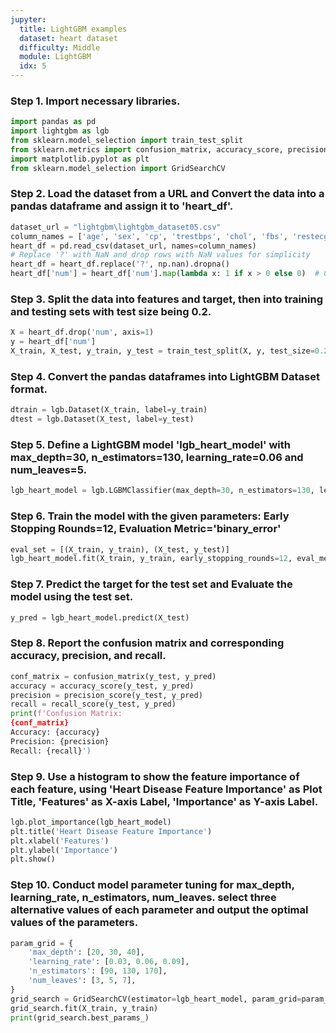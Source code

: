 ```yaml
---
jupyter:
  title: LightGBM examples
  dataset: heart dataset
  difficulty: Middle
  module: LightGBM
  idx: 5
---
```


### Step 1. Import necessary libraries.
```python
import pandas as pd
import lightgbm as lgb
from sklearn.model_selection import train_test_split
from sklearn.metrics import confusion_matrix, accuracy_score, precision_score, recall_score
import matplotlib.pyplot as plt
from sklearn.model_selection import GridSearchCV
```

### Step 2. Load the dataset from a URL and Convert the data into a pandas dataframe and assign it to 'heart_df'.
```python
dataset_url = "lightgbm\lightgbm_dataset05.csv"
column_names = ['age', 'sex', 'cp', 'trestbps', 'chol', 'fbs', 'restecg', 'thalach', 'exang', 'oldpeak', 'slope', 'ca', 'thal', 'num']
heart_df = pd.read_csv(dataset_url, names=column_names)
# Replace '?' with NaN and drop rows with NaN values for simplicity
heart_df = heart_df.replace('?', np.nan).dropna()
heart_df['num'] = heart_df['num'].map(lambda x: 1 if x > 0 else 0)  # Convert 'num' column to binary (1: disease, 0: no disease)
```

### Step 3. Split the data into features and target, then into training and testing sets with test size being 0.2.
```python
X = heart_df.drop('num', axis=1)
y = heart_df['num']
X_train, X_test, y_train, y_test = train_test_split(X, y, test_size=0.2, random_state=42)
```

### Step 4. Convert the pandas dataframes into LightGBM Dataset format.
```python
dtrain = lgb.Dataset(X_train, label=y_train)
dtest = lgb.Dataset(X_test, label=y_test)
```

### Step 5. Define a LightGBM model 'lgb_heart_model' with max_depth=30, n_estimators=130, learning_rate=0.06 and num_leaves=5.
```python
lgb_heart_model = lgb.LGBMClassifier(max_depth=30, n_estimators=130, learning_rate=0.06, num_leaves=5)
```

### Step 6. Train the model with the given parameters: Early Stopping Rounds=12, Evaluation Metric='binary_error'
```python
eval_set = [(X_train, y_train), (X_test, y_test)]
lgb_heart_model.fit(X_train, y_train, early_stopping_rounds=12, eval_metric='binary_error', eval_set=eval_set, verbose=True)
```

### Step 7. Predict the target for the test set and Evaluate the model using the test set.
```python
y_pred = lgb_heart_model.predict(X_test)
```

### Step 8. Report the confusion matrix and corresponding accuracy, precision, and recall.
```python
conf_matrix = confusion_matrix(y_test, y_pred)
accuracy = accuracy_score(y_test, y_pred)
precision = precision_score(y_test, y_pred)
recall = recall_score(y_test, y_pred)
print(f'Confusion Matrix:
{conf_matrix}
Accuracy: {accuracy}
Precision: {precision}
Recall: {recall}')
```

### Step 9. Use a histogram to show the feature importance of each feature, using 'Heart Disease Feature Importance' as Plot Title, 'Features' as X-axis Label, 'Importance' as Y-axis Label.
```python
lgb.plot_importance(lgb_heart_model)
plt.title('Heart Disease Feature Importance')
plt.xlabel('Features')
plt.ylabel('Importance')
plt.show()
```

### Step 10. Conduct model parameter tuning for max_depth, learning_rate, n_estimators, num_leaves. select three alternative values of each parameter and output the optimal values of the parameters.
```python
param_grid = {
    'max_depth': [20, 30, 40],
    'learning_rate': [0.03, 0.06, 0.09],
    'n_estimators': [90, 130, 170],
    'num_leaves': [3, 5, 7],
}
grid_search = GridSearchCV(estimator=lgb_heart_model, param_grid=param_grid, scoring='accuracy', cv=3, verbose=1)
grid_search.fit(X_train, y_train)
print(grid_search.best_params_)
```

